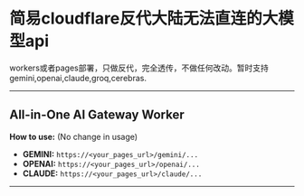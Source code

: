 # 简易cloudflare反代大陆无法直连的大模型api
  workers或者pages部署，只做反代，完全透传，不做任何改动。暂时支持gemini,openai,claude,groq,cerebras.


---
All-in-One AI Gateway Worker
---
**How to use:** (No change in usage)
- **GEMINI:**   `https://<your_pages_url>/gemini/...`
- **OPENAI:**   `https://<your_pages_url>/openai/...`
- **CLAUDE:**   `https://<your_pages_url>/claude/...`
---



